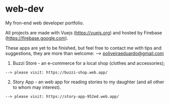 # web-dev
My fron-end web developer portfolio.

All projects are made with Vuejs (https://vuejs.org) and hosted by Firebase (https://firebase.google.com).

These apps are yet to be finished, but feel free to contact me with tips and suggestions, they are more than welcome:
    --> poliveiraeduardo@gmail.com

  1. Buzzi Store - an e-commerce for a local shop (clothes and accessories);
  
    --> please visit: https://buzzi-shop.web.app/

  2. Story App - an web app for reading stories to my daughter (and all other to whom may interest).
  
    --> please visit: https://story-app-952ed.web.app/
